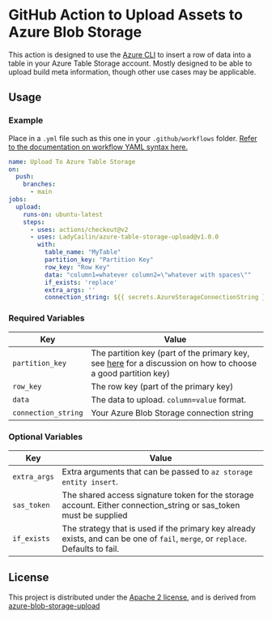 # GitHub Action to Upload Assets to Azure Blob Storage

This action is designed to use the [Azure CLI](https://docs.microsoft.com/en-us/cli/azure/install-azure-cli?view=azure-cli-latest) to insert a row of data into a table in your Azure Table Storage account. Mostly designed to be able to upload build meta information, though other use cases may be applicable.

## Usage

### Example

Place in a `.yml` file such as this one in your `.github/workflows` folder. [Refer to the documentation on workflow YAML syntax here.](https://help.github.com/en/articles/workflow-syntax-for-github-actions)

```yaml
name: Upload To Azure Table Storage
on:
  push:
    branches:
      - main
jobs:
  upload:
    runs-on: ubuntu-latest
    steps:
      - uses: actions/checkout@v2
      - uses: LadyCailin/azure-table-storage-upload@v1.0.0
        with:
          table_name: "MyTable"
          partition_key: "Partition Key"
          row_key: "Row Key"
          data: "column1=whatever column2=\"whatever with spaces\""
          if_exists: 'replace'
          extra_args: ''
          connection_string: ${{ secrets.AzureStorageConnectionString }}
```

### Required Variables

| Key                 | Value                                                                      |
|---------------------|----------------------------------------------------------------------------|
| `partition_key`     | The partition key (part of the primary key, see [here](https://docs.microsoft.com/en-us/rest/api/storageservices/designing-a-scalable-partitioning-strategy-for-azure-table-storage) for a discussion on how to choose a good partition key) |
| `row_key`           | The row key (part of the primary key)                                      |
| `data`              | The data to upload. `column=value` format.
| `connection_string` | Your Azure Blob Storage connection string                                  |

### Optional Variables

| Key          | Value                                                                                                                                   |
|--------------|-----------------------------------------------------------------------------------------------------------------------------------------|
| `extra_args` | Extra arguments that can be passed to `az storage entity insert`.                                                                       |
| `sas_token`  | The shared access signature token for the storage account. Either connection\_string or sas\_token must be supplied                     |
| `if_exists`  | The strategy that is used if the primary key already exists, and can be one of `fail`, `merge`, or `replace`. Defaults to fail.         |

## License

This project is distributed under the [Apache 2 license](LICENSE), and is derived from [azure-blob-storage-upload](https://github.com/bacongobbler/azure-blob-storage-upload)
